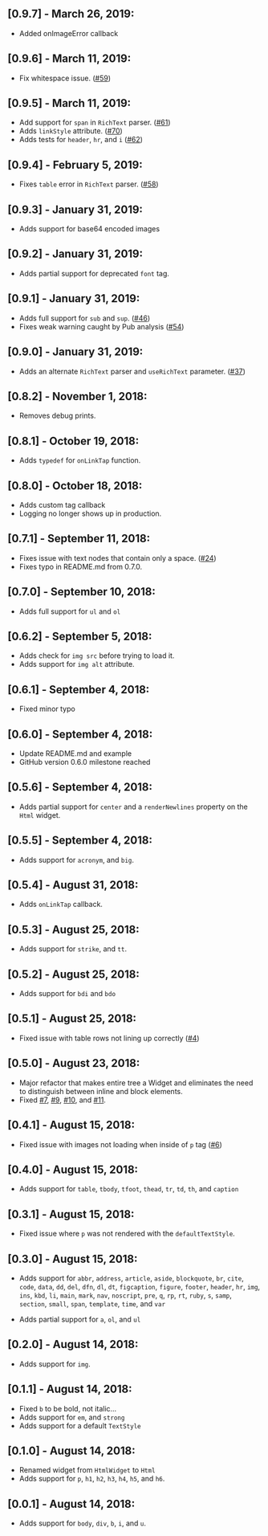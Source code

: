 ## [0.9.7] - March 26, 2019:

* Added onImageError callback

## [0.9.6] - March 11, 2019:

* Fix whitespace issue. ([#59](https://github.com/Sub6Resources/flutter_html/issues/59))

## [0.9.5] - March 11, 2019:

* Add support for `span` in `RichText` parser. ([#61](https://github.com/Sub6Resources/flutter_html/issues/61))
* Adds `linkStyle` attribute. ([#70](https://github.com/Sub6Resources/flutter_html/pull/70))
* Adds tests for `header`, `hr`, and `i` ([#62](https://github.com/Sub6Resources/flutter_html/issues/62))

## [0.9.4] - February 5, 2019:

* Fixes `table` error in `RichText` parser. ([#58](https://github.com/Sub6Resources/flutter_html/issues/58))

## [0.9.3] - January 31, 2019:

* Adds support for base64 encoded images

## [0.9.2] - January 31, 2019:

* Adds partial support for deprecated `font` tag.

## [0.9.1] - January 31, 2019:

* Adds full support for `sub` and `sup`. ([#46](https://github.com/Sub6Resources/flutter_html/pull/46))
* Fixes weak warning caught by Pub analysis ([#54](https://github.com/Sub6Resources/flutter_html/issues/54))

## [0.9.0] - January 31, 2019:

* Adds an alternate `RichText` parser and `useRichText` parameter. ([#37](https://github.com/Sub6Resources/flutter_html/pull/37))

## [0.8.2] - November 1, 2018:

* Removes debug prints.

## [0.8.1] - October 19, 2018:

* Adds `typedef` for `onLinkTap` function.

## [0.8.0] - October 18, 2018:

* Adds custom tag callback
* Logging no longer shows up in production.

## [0.7.1] - September 11, 2018:

* Fixes issue with text nodes that contain only a space. ([#24](https://github.com/Sub6Resources/flutter_html/issues/24))
* Fixes typo in README.md from 0.7.0.

## [0.7.0] - September 10, 2018:

* Adds full support for `ul` and `ol`

## [0.6.2] - September 5, 2018:

* Adds check for `img src` before trying to load it.
* Adds support for `img alt` attribute.

## [0.6.1] - September 4, 2018:

* Fixed minor typo

## [0.6.0] - September 4, 2018:

* Update README.md and example
* GitHub version 0.6.0 milestone reached

## [0.5.6] - September 4, 2018:

* Adds partial support for `center` and a `renderNewlines` property on the `Html` widget.

## [0.5.5] - September 4, 2018:

* Adds support for `acronym`, and `big`.

## [0.5.4] - August 31, 2018:

* Adds `onLinkTap` callback.

## [0.5.3] - August 25, 2018:

* Adds support for `strike`, and `tt`.

## [0.5.2] - August 25, 2018:

* Adds support for `bdi` and `bdo`

## [0.5.1] - August 25, 2018:

* Fixed issue with table rows not lining up correctly ([#4](https://github.com/Sub6Resources/flutter_html/issues/4))

## [0.5.0] - August 23, 2018:

* Major refactor that makes entire tree a Widget and eliminates the need to distinguish between inline and block elements.
* Fixed [#7](https://github.com/Sub6Resources/flutter_html/issues/7), [#9](https://github.com/Sub6Resources/flutter_html/issues/9), [#10](https://github.com/Sub6Resources/flutter_html/issues/10), and [#11](https://github.com/Sub6Resources/flutter_html/issues/11).

## [0.4.1] - August 15, 2018:

* Fixed issue with images not loading when inside of `p` tag ([#6](https://github.com/Sub6Resources/flutter_html/issues/6))

## [0.4.0] - August 15, 2018:

* Adds support for `table`, `tbody`, `tfoot`, `thead`, `tr`, `td`, `th`, and `caption`

## [0.3.1] - August 15, 2018:

* Fixed issue where `p` was not rendered with the `defaultTextStyle`.

## [0.3.0] - August 15, 2018:

* Adds support for `abbr`, `address`, `article`, `aside`, `blockquote`, `br`, `cite`, `code`, `data`, `dd`, 
`del`, `dfn`, `dl`, `dt`, `figcaption`, `figure`, `footer`, `header`, `hr`, `img`, `ins`, `kbd`, `li`,
`main`, `mark`, `nav`, `noscript`, `pre`, `q`, `rp`, `rt`, `ruby`, `s`, `samp`, `section`, `small`, `span`,
`template`, `time`, and `var`

* Adds partial support for `a`, `ol`, and `ul`

## [0.2.0] - August 14, 2018:

* Adds support for `img`.

## [0.1.1] - August 14, 2018:

* Fixed `b` to be bold, not italic...
* Adds support for `em`, and `strong`
* Adds support for a default `TextStyle`

## [0.1.0] - August 14, 2018:

* Renamed widget from `HtmlWidget` to `Html`
* Adds support for `p`, `h1`, `h2`, `h3`, `h4`, `h5`, and `h6`.

## [0.0.1] - August 14, 2018:

* Adds support for `body`, `div`, `b`, `i`, and `u`.
